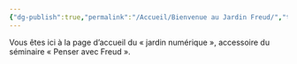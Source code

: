 ```yaml
---
{"dg-publish":true,"permalink":"/Accueil/Bienvenue au Jardin Freud/","tags":["gardenEntry"],"created":"2025-08-19T12:06:07.912-04:00","updated":"2025-08-19T17:30:09.573-04:00"}
---
```


Vous êtes ici à  la page d’accueil du « jardin numérique », accessoire du séminaire « Penser avec Freud ».